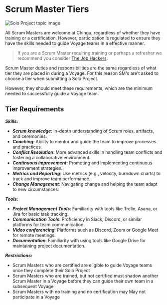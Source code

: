 # Scrum Master Tiers
![Solo Project topic image](../assets/horizontal-paint-splash-yellow.jpg)

All Scrum Masters are welcome at Chingu, regardless of whether they have training or a certification. However, participation is regulated to ensure they have the skills needed to guide Voyage teams in a effective manner.

> If you are a Scrum Master requiring training or perhaps a refresher we recommend you consider [The Job Hackers](https://www.thejobhackers.org).

Scrum Master duties and responsibilities are the same regardless of what tier they are placed in during a Voyage. For this reason SM's are't asked to choose a tier when submitting a Solo Project.

However, they should meet these requirements, which are the minimum needed to successfully guide a Voyage team.

## Tier Requirements

***Skills:***
* ***Scrum knowledge***: In-depth understanding of Scrum roles, artifacts, and ceremonies.
* ***Coaching***: Ability to mentor and guide the team to improve processes and practices.
* ***Conflict Resolution***: More advanced skills in handling team conflicts and fostering a collaborative environment.
* ***Continuous improvement***: Promoting and implementing continuous improvement strategies.
* ***Metrics and Reporting***: Use metrics (e.g., velocity, burndown charts) to track and improve team performance.
* ***Change Management***: Navigating change and helping the team adapt to new circumstances.

***Tools:***
* ***Project Management Tools***: Familiarity with tools like Trello, Asana, or Jira for basic task tracking.
* ***Communication Tools***: Proficiency in Slack, Discord, or similar platforms for team communication.
* ***Video conferencing***: Platforms such as Discord, Zoom or Google Meet for remote meetings.
* ***Documentation***: Familiarity with using tools like Google Drive for maintaining project documentation.

***Restrictions:***
* Scrum Masters who are certified are eligible to guide Voyage teams once they complete their Solo Project
* Scrum Masters who are trained, but not certified must shadow another Scrum Master in a Voyage before they can guide their own team in a subsequent Voyage
* Scrum Masters with no training and no certification may May not participate in a Voyage